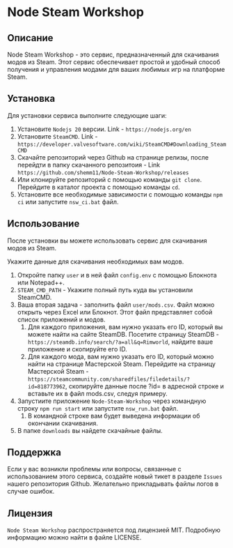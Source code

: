 # Node Steam Workshop

## Описание

Node Steam Workshop - это сервис, предназначенный для скачивания модов из Steam. Этот сервис обеспечивает простой и удобный способ получения и управления модами для ваших любимых игр на платформе Steam.

## Установка

Для установки сервиса выполните следующие шаги:
1. Установите `Nodejs 20` версии. Link - `https://nodejs.org/en`
2. Установите `SteamCMD`. Link - `https://developer.valvesoftware.com/wiki/SteamCMD#Downloading_SteamCMD`
3. Скачайте репозиторий через Github на странице релизы, после перейдти в папку скачанного репозитоия - Link `https://github.com/shemm11/Node-Steam-Workshop/releases`
  1. Или клонируйте репозиторий с помощью команды `git clone`. Перейдите в каталог проекта с помощью команды `cd`.
4. Установите все необходимые зависимости с помощью команды `npm ci` или запустите `nsw_ci.bat` файл.

## Использование

После установки вы можете использовать сервис для скачивания модов из Steam.

Укажите данные для скачивания необходимых вам модов.
1. Откройте папку `user` и в ней файл `config.env` с помощью Блокнота или Notepad++.
  1. `STEAM_CMD_PATH` - Укажите полный путь куда вы установили SteamCMD.
2. Ваша вторая задача - заполнить файл `user/mods.csv`. Файл можно открыть через Excel или Блокнот. Этот файл представляет собой список приложений и модов.
    1. Для каждого приложения, вам нужно указать его ID, который вы можете найти на сайте SteamDB. Посетите страницу SteamDB - `https://steamdb.info/search/?a=all&q=Rimworld`, найдите ваше приложение и скопируйте его ID.
    2. Для каждого мода, вам нужно указать его ID, который можно найти на странице Мастерской Steam. Перейдите на страницу Мастерской Steam - `https://steamcommunity.com/sharedfiles/filedetails/?id=818773962`, скопируйте данные после ?id= в адресной строке и вставьте их в файл mods.csv, следуя примеру.
3. Запустиите приложение `Node-Steam-Workshop` через командную строку `npm run start` или запустите `nsw_run.bat` файл.
   1.  В командной строке вам будет выведена информации об окончании скачивания. 
4. В папке `downloads` вы найдете скачайные файлы.


## Поддержка

Если у вас возникли проблемы или вопросы, связанные с использованием этого сервиса, создайте новый тикет в разделе `Issues` нашего репозитория Github.
Желательно прикладывать файлы логов в случае ошибок.

## Лицензия

`Node Steam Workshop` распространяется под лицензией MIT. Подробную информацию можно найти в файле LICENSE.